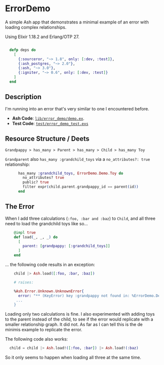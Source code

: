 # ErrorDemo

A simple Ash app that demonstrates a minimal example of an error with loading complex relationships.

Using Elixir 1.18.2 and Erlang/OTP 27.

```elixir

  defp deps do
    [
      {:sourceror, "~> 1.8", only: [:dev, :test]},
      {:ash_postgres, "~> 2.0"},
      {:ash, "~> 3.0"},
      {:igniter, "~> 0.6", only: [:dev, :test]}
    ]
  end
```

## Description

I'm running into an error that's very similar to one I encountered before.

- **Ash Code**: [`lib/error_demo/demo.ex`](./lib/error_demo/demo.ex).
- **Test Code**: [`test/error_demo_test.exs`](./test/error_demo_test.exs)

## Resource Structure / Deets

`Grandpappy > has_many > Parent > has_many > Child > has_many Toy`

`Grandparent` also `has_many :grandchild_toys` via a `no_attributes?: true` relationship:

```elixir
      has_many :grandchild_toys, ErrorDemo.Demo.Toy do
        no_attributes? true
        public? true
        filter expr(child.parent.grandpappy_id == parent(id))
      end
```

## The Error

When I add three calculations (`:foo, :bar and :baz`) to `Child`, and all three need to load the grandchild toys like so...

```elixir
    @impl true
    def load(_, _, _) do
      [
        parent: [grandpappy: [:grandchild_toys]]
      ]
    end
```

... the following code results in an exception:

```elixir
    child |> Ash.load([:foo, :bar, :baz])

    # raises:

    %Ash.Error.Unknown.UnknownError{
      error: "** (KeyError) key :grandpappy not found in: %ErrorDemo.Demo.Child
     ...
    }
```

Loading only two calculations is fine. I also experimented with adding toys to the parent instead of the child, to see if the error would replicate with a smaller relationship graph. It did not. As far as I can tell this is the de minimis example to replicate the error.

The following code also works:

```elixir
  child = child |> Ash.load!([:foo, :bar]) |> Ash.load!(:baz)
```

So it only seems to happen when loading all three at the same time.
